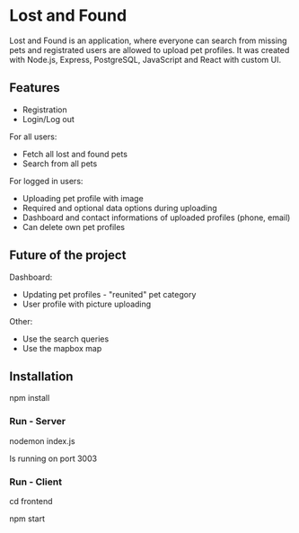 # Lost and Found

Lost and Found is an application, where everyone can search from missing pets and registrated users are allowed to upload pet profiles.
It was created with Node.js, Express, PostgreSQL, JavaScript and React with custom UI.

## Features

- Registration
- Login/Log out

For all users:
- Fetch all lost and found pets
- Search from all pets

For logged in users:
- Uploading pet profile with image
- Required and optional data options during uploading 
- Dashboard and contact informations of uploaded profiles (phone, email)
- Can delete own pet profiles

## Future of the project

Dashboard: 
- Updating pet profiles - "reunited" pet category
- User profile with picture uploading  

Other:
- Use the search queries
- Use the mapbox map

## Installation

npm install  

### Run - Server

nodemon index.js

Is running on port 3003

### Run - Client

cd frontend  

npm start
